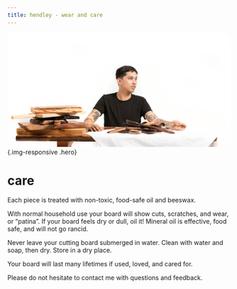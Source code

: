 ```yaml
---
title: hendley - wear and care
---
```


![](/img/Hendley_May2016_MG_1794_RT-X3.jpg){.img-responsive .hero}

care
====
Each piece is treated with non-toxic, food-safe oil and beeswax.

With normal household use your board will show cuts, scratches, and wear, or “patina”. If your board feels dry or dull, oil it! Mineral oil is effective, food safe, and will not go rancid.

Never leave your cutting board submerged in water. Clean with water and soap, then dry. Store in a dry place.

Your board will last many lifetimes if used, loved, and cared for.

Please do not hesitate to contact me with questions and feedback.

